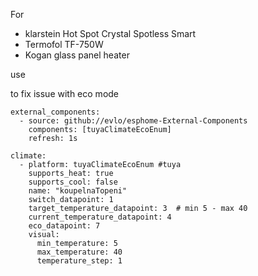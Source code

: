 For

* klarstein Hot Spot Crystal Spotless Smart
* Termofol TF-750W
* Kogan glass panel heater

use

to fix issue with eco mode

```
external_components:
  - source: github://evlo/esphome-External-Components
    components: [tuyaClimateEcoEnum]
    refresh: 1s

climate:
  - platform: tuyaClimateEcoEnum #tuya
    supports_heat: true
    supports_cool: false
    name: "koupelnaTopeni"
    switch_datapoint: 1
    target_temperature_datapoint: 3  # min 5 - max 40
    current_temperature_datapoint: 4
    eco_datapoint: 7
    visual:
      min_temperature: 5
      max_temperature: 40
      temperature_step: 1
```
